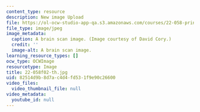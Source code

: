 ```yaml
---
content_type: resource
description: New image Upload
file: https://ol-ocw-studio-app-qa.s3.amazonaws.com/courses/22-058-principles-of-medical-imaging-fall-2002/82514d9b8d7ac4d4fd531f9e90c26600_22-058f02-th.jpg
file_type: image/jpeg
image_metadata:
  caption: A brain scan image. (Image courtesy of David Cory.)
  credit: ''
  image-alt: A brain scan image.
learning_resource_types: []
ocw_type: OCWImage
resourcetype: Image
title: 22-058f02-th.jpg
uid: 82514d9b-8d7a-c4d4-fd53-1f9e90c26600
video_files:
  video_thumbnail_file: null
video_metadata:
  youtube_id: null
---
```

